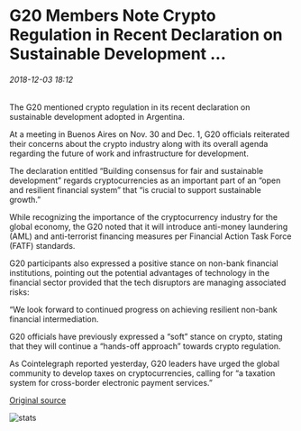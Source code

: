 # G20 Members Note Crypto Regulation in Recent Declaration on Sustainable Development ...

###### 2018-12-03 18:12

The G20 mentioned crypto regulation in its recent declaration on sustainable development adopted in Argentina.

At a meeting in Buenos Aires on Nov. 30 and Dec. 1, G20 officials reiterated their concerns about the crypto industry along with its overall agenda regarding the future of work and infrastructure for development.

The declaration entitled “Building consensus for fair and sustainable development” regards cryptocurrencies as an important part of an “open and resilient financial system” that “is crucial to support sustainable growth.”

While recognizing the importance of the cryptocurrency industry for the global economy, the G20 noted that it will introduce anti-money laundering (AML) and anti-terrorist financing measures per Financial Action Task Force (FATF) standards.

G20 participants also expressed a positive stance on non-bank financial institutions, pointing out the potential advantages of technology in the financial sector provided that the tech disruptors are managing associated risks:

“We look forward to continued progress on achieving resilient non-bank financial intermediation.

G20 officials have previously expressed a “soft” stance on crypto, stating that they will continue a “hands-off approach” towards crypto regulation.

As Cointelegraph reported yesterday, G20 leaders have urged the global community to develop taxes on cryptocurrencies, calling for “a taxation system for cross-border electronic payment services.”

[Original source](https://cointelegraph.com/news/g20-members-note-crypto-regulation-in-recent-declaration-on-sustainable-development)

![stats](https://c.statcounter.com/11760860/0/a89fa40b/1/ "stats")